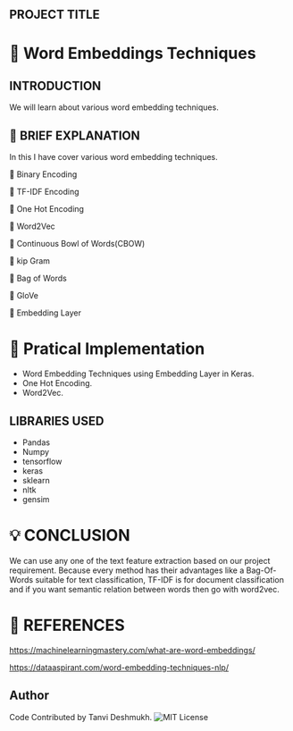 ## PROJECT TITLE
# :dart: **Word Embeddings Techniques**


## INTRODUCTION
We will learn about various word embedding techniques.

## :page_facing_up:  **BRIEF EXPLANATION**
In this I have cover various word embedding techniques.


 :pushpin: Binary Encoding
 
 :pushpin: TF-IDF Encoding
 
 :pushpin: One Hot Encoding
 
 :pushpin: Word2Vec
 
 :pushpin: Continuous Bowl of Words(CBOW)
 
 :pushpin: kip Gram
 
 :pushpin: Bag of Words
 
 :pushpin: GloVe
 
 :pushpin: Embedding Layer

# :page_facing_up: **Pratical Implementation**

* Word Embedding Techniques using Embedding Layer in Keras.
* One Hot Encoding.
* Word2Vec.
 
## LIBRARIES USED

* Pandas
* Numpy
* tensorflow
* keras
* sklearn
* nltk
* gensim

# :bulb:  CONCLUSION
We can use any one of the text feature extraction based on our project requirement. Because every method has their advantages  like a Bag-Of-Words suitable for text classification, TF-IDF is for document classification and if you want semantic relation between words then go with word2vec.


#  :thought_balloon: REFERENCES
https://machinelearningmastery.com/what-are-word-embeddings/

https://dataaspirant.com/word-embedding-techniques-nlp/













## Author
Code Contributed by Tanvi Deshmukh.
![MIT License](https://img.shields.io/badge/Made_With_Jupyter-2CA5E0?style=for-the-badge_Color=whit)

  
